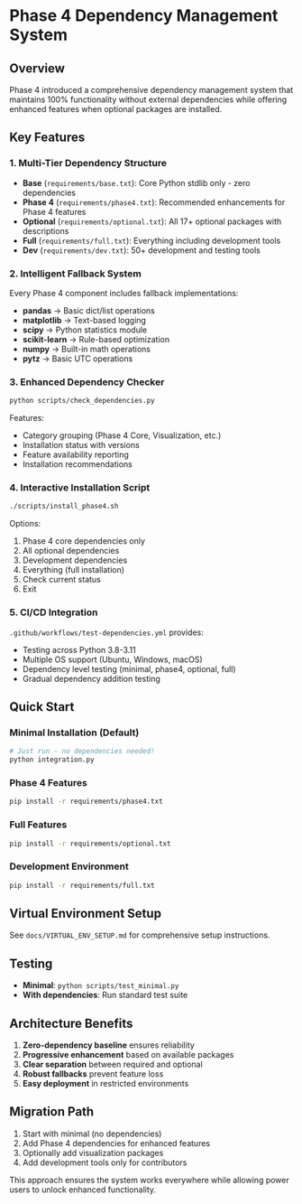 # Phase 4 Dependency Management System

## Overview

Phase 4 introduced a comprehensive dependency management system that maintains 100% functionality without external dependencies while offering enhanced features when optional packages are installed.

## Key Features

### 1. Multi-Tier Dependency Structure
- **Base** (`requirements/base.txt`): Core Python stdlib only - zero dependencies
- **Phase 4** (`requirements/phase4.txt`): Recommended enhancements for Phase 4 features
- **Optional** (`requirements/optional.txt`): All 17+ optional packages with descriptions
- **Full** (`requirements/full.txt`): Everything including development tools
- **Dev** (`requirements/dev.txt`): 50+ development and testing tools

### 2. Intelligent Fallback System
Every Phase 4 component includes fallback implementations:
- **pandas** → Basic dict/list operations
- **matplotlib** → Text-based logging
- **scipy** → Python statistics module
- **scikit-learn** → Rule-based optimization
- **numpy** → Built-in math operations
- **pytz** → Basic UTC operations

### 3. Enhanced Dependency Checker
```bash
python scripts/check_dependencies.py
```
Features:
- Category grouping (Phase 4 Core, Visualization, etc.)
- Installation status with versions
- Feature availability reporting
- Installation recommendations

### 4. Interactive Installation Script
```bash
./scripts/install_phase4.sh
```
Options:
1. Phase 4 core dependencies only
2. All optional dependencies
3. Development dependencies
4. Everything (full installation)
5. Check current status
6. Exit

### 5. CI/CD Integration
`.github/workflows/test-dependencies.yml` provides:
- Testing across Python 3.8-3.11
- Multiple OS support (Ubuntu, Windows, macOS)
- Dependency level testing (minimal, phase4, optional, full)
- Gradual dependency addition testing

## Quick Start

### Minimal Installation (Default)
```bash
# Just run - no dependencies needed!
python integration.py
```

### Phase 4 Features
```bash
pip install -r requirements/phase4.txt
```

### Full Features
```bash
pip install -r requirements/optional.txt
```

### Development Environment
```bash
pip install -r requirements/full.txt
```

## Virtual Environment Setup
See `docs/VIRTUAL_ENV_SETUP.md` for comprehensive setup instructions.

## Testing
- **Minimal**: `python scripts/test_minimal.py`
- **With dependencies**: Run standard test suite

## Architecture Benefits
1. **Zero-dependency baseline** ensures reliability
2. **Progressive enhancement** based on available packages
3. **Clear separation** between required and optional
4. **Robust fallbacks** prevent feature loss
5. **Easy deployment** in restricted environments

## Migration Path
1. Start with minimal (no dependencies)
2. Add Phase 4 dependencies for enhanced features
3. Optionally add visualization packages
4. Add development tools only for contributors

This approach ensures the system works everywhere while allowing power users to unlock enhanced functionality.

